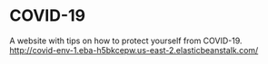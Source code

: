 # COVID-19
A website with tips on how to protect yourself from COVID-19.\
http://covid-env-1.eba-h5bkcepw.us-east-2.elasticbeanstalk.com/
